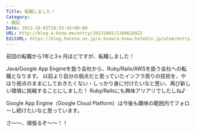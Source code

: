```yaml
---
Title: 転職しました！
Category:
- 雑記
Date: 2013-10-01T20:53:42+09:00
URL: http://blog.a-know.me/entry/20131001/1380628422
EditURL: https://blog.hatena.ne.jp/a-know/a-know.hateblo.jp/atom/entry/12921228815727979258
---
```


前回の転職から1年と3ヶ月ほどですが、転職しました！


Java/Google App Engineを扱う会社から、Ruby/Rails/AWSを扱う会社への転職となります。
以前より自分の弱点だと思っていたインフラ周りの技術を、やはり弱点のままにしておきたくない・しっかり身に付けたいなと思い、再び新しい環境に挑戦することにしました！
Ruby/Railsにも興味アリアリでしたしね♪


Google App Engine（Google Cloud Platform）は今後も趣味の範囲内でフォローし続けたいなと思っています。


さ〜〜、頑張るぞ〜〜！！
